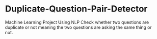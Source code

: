 # Duplicate-Question-Pair-Detector
Machine Learning Project
Using NLP
Check whether two questions are duplicate or not meaning the two questions are asking the same thing or not.
